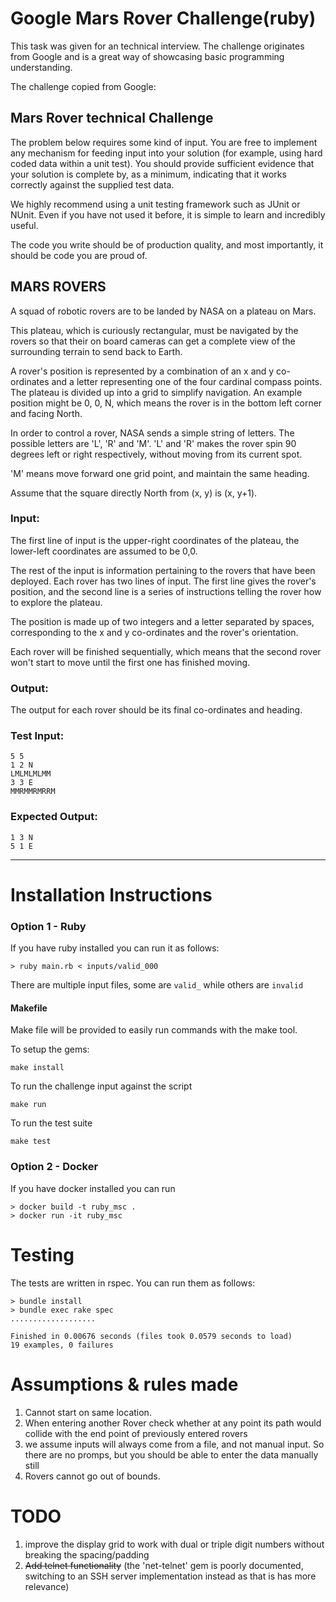 # Google Mars Rover Challenge(ruby)

This task was given for an technical interview. The challenge originates from Google and is a great way of showcasing basic programming understanding.

The challenge copied from Google:

## Mars Rover technical Challenge

The problem below requires some kind of input. You are free to implement any mechanism for feeding input into your solution (for example, using hard coded data within a unit test). You should provide sufficient evidence that your solution is complete by, as a minimum, indicating that it works correctly against the supplied test data.

We highly recommend using a unit testing framework such as JUnit or NUnit. Even if you have not used it before, it is simple to learn and incredibly useful.

The code you write should be of production quality, and most importantly, it should be code you are proud of.

## MARS ROVERS

A squad of robotic rovers are to be landed by NASA on a plateau on Mars.

This plateau, which is curiously rectangular, must be navigated by the rovers so that their on board cameras can get a complete view of the surrounding terrain to send back to Earth.

A rover's position is represented by a combination of an x and y co-ordinates and a letter representing one of the four cardinal compass points. The plateau is divided up into a grid to simplify navigation. An example position might be 0, 0, N, which means the rover is in the bottom left corner and facing North.

In order to control a rover, NASA sends a simple string of letters. The possible letters are 'L', 'R' and 'M'. 'L' and 'R' makes the rover spin 90 degrees left or right respectively, without moving from its current spot.

'M' means move forward one grid point, and maintain the same heading.

Assume that the square directly North from (x, y) is (x, y+1).

### Input:

The first line of input is the upper-right coordinates of the plateau, the lower-left coordinates are assumed to be 0,0.

The rest of the input is information pertaining to the rovers that have been deployed. Each rover has two lines of input. The first line gives the rover's position, and the second line is a series of instructions telling the rover how to explore the plateau.

The position is made up of two integers and a letter separated by spaces, corresponding to the x and y co-ordinates and the rover's orientation.

Each rover will be finished sequentially, which means that the second rover won't start to move until the first one has finished moving.

### Output:

The output for each rover should be its final co-ordinates and heading.

### Test Input:

```
5 5
1 2 N
LMLMLMLMM
3 3 E
MMRMMRMRRM
```

### Expected Output:

```
1 3 N
5 1 E
```

---
# Installation Instructions

### Option 1 - Ruby

If you have ruby installed you can run it as follows:

```
> ruby main.rb < inputs/valid_000
```

There are multiple input files, some are `valid_` while others are `invalid`

#### Makefile

Make file will be provided to easily run commands with the make tool.

To setup the gems:

```
make install
```

To run the challenge input against the script
```
make run
```

To run the test suite
```
make test
```

### Option 2 - Docker

If you have docker installed you can run

```
> docker build -t ruby_msc .
> docker run -it ruby_msc
```

# Testing

The tests are written in rspec. You can run them as follows:

```
> bundle install
> bundle exec rake spec
...................

Finished in 0.00676 seconds (files took 0.0579 seconds to load)
19 examples, 0 failures
```

# Assumptions & rules made

1. Cannot start on same location.
2. When entering another Rover check whether at any point its path would collide with the end point of previously entered rovers
3. we assume inputs will always come from a file, and not manual input. So there are no promps, but you should be able to enter the data manually still
4. Rovers cannot go out of bounds.

# TODO

1. improve the display grid to work with dual or triple digit numbers without breaking the spacing/padding
2. ~~Add telnet functionality~~ (the 'net-telnet' gem is poorly documented, switching to an SSH server implementation instead as that is has more relevance)